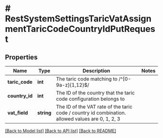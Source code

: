 # # RestSystemSettingsTaricVatAssignmentTaricCodeCountryIdPutRequest

## Properties

Name | Type | Description | Notes
------------ | ------------- | ------------- | -------------
**taric_code** | **int** | The taric code  matching to /^[0-9a-z]{1,12}$/ |
**country_id** | **int** | The ID of the country that the taric code configuration belongs to |
**vat_field** | **string** | The ID of the VAT rate of the taric code / country id combination.  allowed values are 0, 1, 2, 3 |

[[Back to Model list]](../../README.md#models) [[Back to API list]](../../README.md#endpoints) [[Back to README]](../../README.md)

